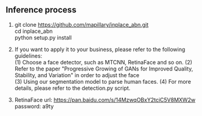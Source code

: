## Inference process

1. git clone https://github.com/mapillary/inplace_abn.git  
   cd inplace_abn  
   python setup.py install  
 
2. If you want to apply it to your business, please refer to the following guidelines:  
(1) Choose a face detector, such as MTCNN, RetinaFace and so on.
(2) Refer to the paper "Progressive Growing of GANs for Improved Quality, Stability, and Variation" in order to adjust the face  
(3) Using our segmentation model to parse human faces. 
(4) For more details, please refer to the detection.py script.

3. RetinaFace url: https://pan.baidu.com/s/14MzwqOBxY2tciC5V8MXW2w 
   password: a9ty
